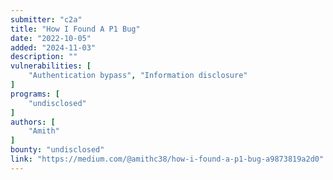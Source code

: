 ```yaml
---
submitter: "c2a"
title: "How I Found A P1 Bug"
date: "2022-10-05"
added: "2024-11-03"
description: ""
vulnerabilities: [
    "Authentication bypass", "Information disclosure"
]
programs: [
    "undisclosed"
]
authors: [
    "Amith"
]
bounty: "undisclosed"
link: "https://medium.com/@amithc38/how-i-found-a-p1-bug-a9873819a2d0"
---
```




